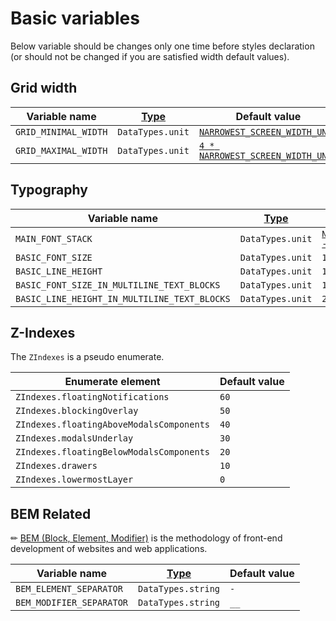 # Basic variables

Below variable should be changes only one time before styles declaration (or should not be changed if you are satisfied
width default values).


## Grid width

| Variable name | [Type](../../01-Assets/01-BasicConstants/BasicConstants.md#stylus-data-types) | Default value |
|---|---|---|
| `GRID_MINIMAL_WIDTH` | `DataTypes.unit` | [`NARROWEST_SCREEN_WIDTH_UNIT`](../../01-Assets/01-BasicConstants/BasicConstants.md#narrowest-screen-width-unit) |
| `GRID_MAXIMAL_WIDTH` | `DataTypes.unit`  | [`4 * NARROWEST_SCREEN_WIDTH_UNIT`](../../01-Assets/01-BasicConstants/BasicConstants.md#narrowest-screen-width-unit) |


## Typography

| Variable name | [Type](../../01-Assets/01-BasicConstants/BasicConstants.md#stylus-data-types) | Default value |
|---|---|---|
| `MAIN_FONT_STACK` | `DataTypes.unit` | [`NativeSansSerif--FontsStack`](../../01-Assets/02-FontStacks/FontStacks.md) |
| `BASIC_FONT_SIZE` | `DataTypes.unit` | `14px` |
| `BASIC_LINE_HEIGHT` | `DataTypes.unit` | `1` |
| `BASIC_FONT_SIZE_IN_MULTILINE_TEXT_BLOCKS` | `DataTypes.unit` | `14px` |
| `BASIC_LINE_HEIGHT_IN_MULTILINE_TEXT_BLOCKS` | `DataTypes.unit` | `20px` |


## Z-Indexes

The `ZIndexes` is a pseudo enumerate.

| Enumerate element | Default value |
|---|---|
| `ZIndexes.floatingNotifications` | `60` |
| `ZIndexes.blockingOverlay` | `50` |
| `ZIndexes.floatingAboveModalsComponents` | `40` |
| `ZIndexes.modalsUnderlay` | `30` |
| `ZIndexes.floatingBelowModalsComponents` | `20` |
| `ZIndexes.drawers` | `10` |
| `ZIndexes.lowermostLayer` | `0` |


## BEM Related

✏ [BEM (Block, Element, Modifier)](https://en.bem.info/methodology/) is the methodology of front-end development 
of websites and web applications.


| Variable name | [Type](../../01-Assets/01-BasicConstants/BasicConstants.md#stylus-data-types) | Default value |
|---|---|---|
| `BEM_ELEMENT_SEPARATOR` | `DataTypes.string` | `-`
| `BEM_MODIFIER_SEPARATOR` | `DataTypes.string`  | `__`
